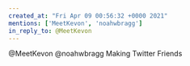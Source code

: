 ```yaml
---
created_at: "Fri Apr 09 00:56:32 +0000 2021"
mentions: ['MeetKevon', 'noahwbragg']
in_reply_to: @MeetKevon
---
```


@MeetKevon @noahwbragg Making Twitter Friends